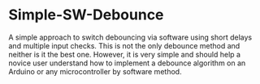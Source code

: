 # Simple-SW-Debounce
A simple approach to switch debouncing via software using short delays and multiple input checks.  This is not the only debounce method and neither is it the best one. However, it is very simple  and should help a novice user understand how to implement a debounce algorithm on an Arduino or  any microcontroller by software method.
